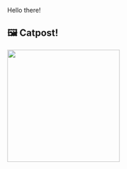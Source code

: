 Hello there!



## 🖼️ Catpost!

<sub>
    <img src="https://cdn2.thecatapi.com/images/2ck.jpg" height="256">
</sub>

